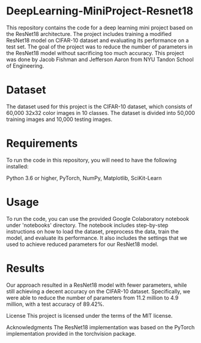 # DeepLearning-MiniProject-Resnet18
This repository contains the code for a deep learning mini project based on the ResNet18 architecture. The project includes training a modified ResNet18 model on CIFAR-10 dataset and evaluating its performance on a test set. The goal of the project was to reduce the number of parameters in the ResNet18 model without sacrificing too much accuracy. This project was done by Jacob Fishman and Jefferson Aaron from NYU Tandon School of Engineering. 

# Dataset
The dataset used for this project is the CIFAR-10 dataset, which consists of 60,000 32x32 color images in 10 classes. The dataset is divided into 50,000 training images and 10,000 testing images.

# Requirements
To run the code in this repository, you will need to have the following installed:

Python 3.6 or higher,
PyTorch,
NumPy,
Matplotlib,
SciKit-Learn

# Usage
To run the code, you can use the provided Google Colaboratory notebook under 'notebooks' directory. The notebook includes step-by-step instructions on how to load the dataset, preprocess the data, train the model, and evaluate its performance. It also includes the settings that we used to achieve reduced parameters for our ResNet18 model.

# Results
Our approach resulted in a ResNet18 model with fewer parameters, while still achieving a decent accuracy on the CIFAR-10 dataset. Specifically, we were able to reduce the number of parameters from 11.2 million to 4.9 million, with a test accuracy of 89.42%.

License
This project is licensed under the terms of the MIT license.

Acknowledgments
The ResNet18 implementation was based on the PyTorch implementation provided in the torchvision package.
